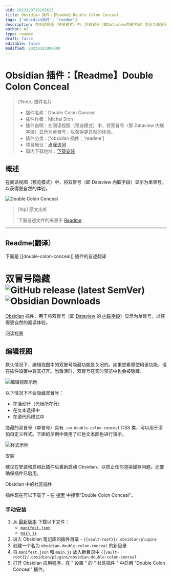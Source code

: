 ```yaml
---
uid: 2023120719265623
title: Obsidian 插件：【Readme】Double Colon Conceal
tags: ['obsidian插件', 'readme']
description: 在阅读视图（预览模式）中，将双冒号（即Dataview内联字段）显示为单冒号，以获得更自然的体验。
author: AI
type: readme
draft: false
editable: false
modified: 20230101000000
---
```


# Obsidian 插件：【Readme】Double Colon Conceal

> [!Note] 插件名片
> - 插件名称：Double Colon Conceal
> - 插件作者：Michal Srch
> - 插件说明：在阅读视图（预览模式）中，将双冒号（即 Dataview 内联字段）显示为单冒号，以获得更自然的体验。
> - 插件分类：['obsidian 插件 ', 'readme']
> - 项目地址：[点我访问](https://github.com/msrch/obsidian-double-colon-conceal)
> - 国内下载地址：[下载安装](https://pkmer.cn/products/plugin/pluginMarket/?double-colon-conceal)

## 概述

在阅读视图（预览模式）中，将双冒号（即 Dataview 内联字段）显示为单冒号，以获得更自然的体验。

![Double Colon Conceal](https://cdn.pkmer.cn/covers/double-colon-conceal.png!pkmer)

> [!tip] 原文出处
>
>下面自述文件的来源于 [Readme](https://ghproxy.net/https://raw.githubusercontent.com/msrch/obsidian-double-colon-conceal/master/README.md)
>

---

## Readme(翻译）

下面是 [[double-colon-conceal]] 插件的自述翻译

# 双冒号隐藏 ![GitHub release (latest SemVer)](https://img.shields.io/github/v/release/msrch/obsidian-double-colon-conceal) ![Obsidian Downloads](https://img.shields.io/badge/dynamic/json?logo=obsidian&color=%23483699&label=downloads&query=%24%5B%22double-colon-conceal%22%5D.downloads&url=https%3A%2F%2Fraw.githubusercontent.com%2Fobsidianmd%2Fobsidian-releases%2Fmaster%2Fcommunity-plugin-stats.json)

[Obsidian](https://obsidian.md/) 插件，用于将双冒号（即 [Dataview](https://github.com/blacksmithgu/obsidian-dataview) 的 [内联字段](https://blacksmithgu.github.io/obsidian-dataview/annotation/add-metadata/#inline-fields)）显示为单冒号，以获得更自然的阅读体验。

阅读视图

## 编辑视图

默认情况下，编辑视图中的双冒号隐藏功能是关闭的。如果您希望使用该功能，请在插件设置中将其打开。当激活时，双冒号在实时预览中也会被隐藏。

![编辑视图示例](https://cdn.pkmer.cn/covers/double-colon-conceal_1_2.gif!pkmer)

以下情况下不会隐藏双冒号：

- 在活动行（光标所在行）
- 在文本选择中
- 在源代码模式中

隐藏的双冒号（单冒号）具有 `.cm-double-colon-conceal` CSS 类，可以用于添加自定义样式。下面的示例中使用了红色文本颜色进行演示。

![样式示例](https://cdn.pkmer.cn/covers/double-colon-conceal_1_3.png!pkmer)

安装

建议在安装和启用此插件后重新启动 Obsidian，以防止任何渲染缓存问题。还要确保插件已启用。

Obsidian 中的社区插件

插件现在可以下载了 - 在 [搜索](https://obsidian.md/plugins?search=Double+Colon+Conceal) 中搜索“Double Colon Conceal”。

### 手动安装

1. 从 [最新版本](https://github.com/msrch/obsidian-double-colon-conceal/releases/latest) 下载以下文件：
   - [`manifest.json`](https://github.com/msrch/obsidian-double-colon-conceal/releases/latest/download/manifest.json)
   - [`main.js`](https://github.com/msrch/obsidian-double-colon-conceal/releases/latest/download/main.js)
2. 进入 Obsidian 笔记库的插件目录 - `{{vault-root}}/.obsidian/plugins`
3. 创建一个名为 `obsidian-double-colon-conceal` 的新目录
4. 将 `manifest.json` 和 `main.js` 放入新目录中
   `{{vault-root}}/.obsidian/plugins/obsidian-double-colon-conceal`
5. 打开 Obsidian 应用程序，在 " 设置 " 的 " 社区插件 " 中启用 "Double Colon Conceal" 插件。



